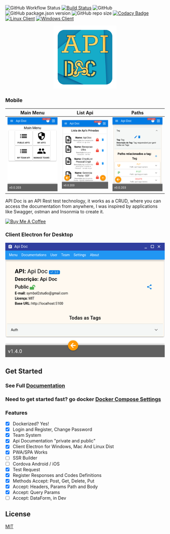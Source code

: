 ![GitHub Workflow Status](https://img.shields.io/github/workflow/status/joaomede/Api-Doc/main?label=Build%20API) [![Build Status](https://travis-ci.com/joaomede/Api-Doc.svg?branch=master)](https://travis-ci.com/joaomede/Api-Doc) ![GitHub](https://img.shields.io/github/license/joaomede/api-doc) ![GitHub package.json version](https://img.shields.io/github/package-json/v/joaomede/api-doc) ![GitHub repo size](https://img.shields.io/github/repo-size/joaomede/api-doc) [![Codacy Badge](https://api.codacy.com/project/badge/Grade/cb8e4c89586a43809c7a817a07f56309)](https://www.codacy.com/manual/joaomede/Api-Doc?utm_source=github.com&amp;utm_medium=referral&amp;utm_content=joaomede/Api-Doc&amp;utm_campaign=Badge_Grade)  [![Linux Client](https://img.shields.io/badge/Linux_Client:_AppImage-v2.1.5-blue.svg)](https://sourceforge.net/projects/api-doc/files/Api%20Doc-2.1.5.AppImage/download) [![Windows Client](https://img.shields.io/badge/Windows_Client:_Setup_EXE-v2.1.5-blue.svg)](https://sourceforge.net/projects/api-doc/files/Api%20Doc%202.1.5.exe/download)  

<p align="center">
  <img width="200" height="200" src="./view/src/statics/app-logo-512x512.png">
</p>

### Mobile
Main Menu             |  List Api          |Paths
:-----------------------:|:-------------------------:|:-----------------------:
![](documentation/docs/image/1.png)      |![](documentation/docs/image/2.png)     |![](documentation/docs/image/3.png) 

API Doc is an API Rest test technology, it works as a CRUD, where you can access the documentation from anywhere, I was inspired by applications like Swagger, ostman and Insonmia to create it.

<a href="https://www.buymeacoffee.com/iSTozIC" target="_blank"><img src="https://cdn.buymeacoffee.com/buttons/lato-blue.png" alt="Buy Me A Coffee" style="height: 35px !important;width: 150px !important;" ></a>

### Client Electron for Desktop
![Destkop Electron](documentation/docs/image/electronDesktop.png)  


## Get Started
### See Full [Documentation](https://joaomede.github.io/Api-Doc)
### Need to get started fast? go docker [Docker Compose Settings](https://joaomede.github.io/Api-Doc/pages/Docker.html)

### Features

- [x] Dockerized? Yes!
- [x] Login and Register, Change Password
- [x] Team System
- [x] Api Documentation "private and public"
- [x] Client Electron for Windows, Mac And Linux Dist
- [x] PWA/SPA Works
- [ ] SSR Builder
- [ ] Cordova Android / iOS
- [x] Test Request
- [x] Register Responses and Codes Definitions
- [x] Methods Accept: Post, Get, Delete, Put
- [x] Accept: Headers, Params Path and Body
- [x] Accept: Query Params
- [ ] Accept: DataForm, in Dev

## License

  [MIT](LICENSE)
